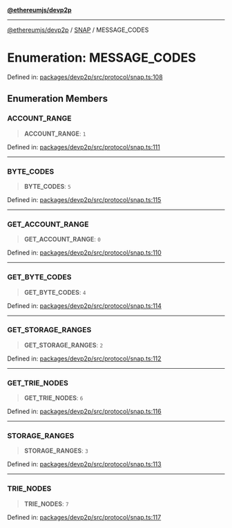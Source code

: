 [**@ethereumjs/devp2p**](../../../README.md)

***

[@ethereumjs/devp2p](../../../README.md) / [SNAP](../README.md) / MESSAGE\_CODES

# Enumeration: MESSAGE\_CODES

Defined in: [packages/devp2p/src/protocol/snap.ts:108](https://github.com/Dargon789/ethereumjs-monorepo/blob/master/packages/devp2p/src/protocol/snap.ts#L108)

## Enumeration Members

### ACCOUNT\_RANGE

> **ACCOUNT\_RANGE**: `1`

Defined in: [packages/devp2p/src/protocol/snap.ts:111](https://github.com/Dargon789/ethereumjs-monorepo/blob/master/packages/devp2p/src/protocol/snap.ts#L111)

***

### BYTE\_CODES

> **BYTE\_CODES**: `5`

Defined in: [packages/devp2p/src/protocol/snap.ts:115](https://github.com/Dargon789/ethereumjs-monorepo/blob/master/packages/devp2p/src/protocol/snap.ts#L115)

***

### GET\_ACCOUNT\_RANGE

> **GET\_ACCOUNT\_RANGE**: `0`

Defined in: [packages/devp2p/src/protocol/snap.ts:110](https://github.com/Dargon789/ethereumjs-monorepo/blob/master/packages/devp2p/src/protocol/snap.ts#L110)

***

### GET\_BYTE\_CODES

> **GET\_BYTE\_CODES**: `4`

Defined in: [packages/devp2p/src/protocol/snap.ts:114](https://github.com/Dargon789/ethereumjs-monorepo/blob/master/packages/devp2p/src/protocol/snap.ts#L114)

***

### GET\_STORAGE\_RANGES

> **GET\_STORAGE\_RANGES**: `2`

Defined in: [packages/devp2p/src/protocol/snap.ts:112](https://github.com/Dargon789/ethereumjs-monorepo/blob/master/packages/devp2p/src/protocol/snap.ts#L112)

***

### GET\_TRIE\_NODES

> **GET\_TRIE\_NODES**: `6`

Defined in: [packages/devp2p/src/protocol/snap.ts:116](https://github.com/Dargon789/ethereumjs-monorepo/blob/master/packages/devp2p/src/protocol/snap.ts#L116)

***

### STORAGE\_RANGES

> **STORAGE\_RANGES**: `3`

Defined in: [packages/devp2p/src/protocol/snap.ts:113](https://github.com/Dargon789/ethereumjs-monorepo/blob/master/packages/devp2p/src/protocol/snap.ts#L113)

***

### TRIE\_NODES

> **TRIE\_NODES**: `7`

Defined in: [packages/devp2p/src/protocol/snap.ts:117](https://github.com/Dargon789/ethereumjs-monorepo/blob/master/packages/devp2p/src/protocol/snap.ts#L117)
